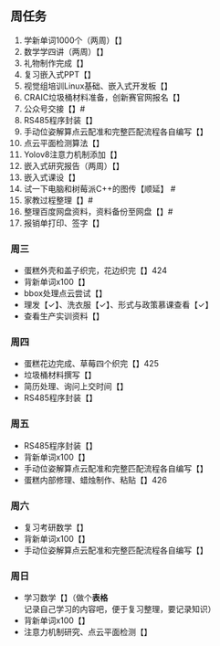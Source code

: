 ## 周任务
1. 学新单词1000个（两周）【】
2. 数学学四讲（两周）【】
3. 礼物制作完成【】
4. 复习嵌入式PPT【】
5. 视觉组培训Linux基础、嵌入式开发板【】
6. CRAIC垃圾桶材料准备，创新赛官网报名【】
7. 公众号交接【】#
8. RS485程序封装【】
9. 手动位姿解算点云配准和完整匹配流程各自编写【】
10. 点云平面检测算法【】
11. Yolov8注意力机制添加【】
12. 嵌入式研究报告（两周）【】
13. 嵌入式课设【】
14. 试一下电脑和树莓派C++的图传【顺延】 #
15. 家教过程整理【】#
16. 整理百度网盘资料，资料备份至网盘【】#
17. 报销单打印、签字【】


### 周三

- 蛋糕外壳和盖子织完，花边织完【】424
- 背新单词x100【】
- bbox处理点云尝试【】
- 理发【✓】、洗衣服【✓】、形式与政策慕课查看【✓】
- 查看生产实训资料【】

### 周四

- 蛋糕花边完成、草莓四个织完【】425
- 垃圾桶材料撰写【】
- 简历处理、询问上交时间【】
- RS485程序封装【】

### 周五
- RS485程序封装【】
- 背新单词x100【】
- 手动位姿解算点云配准和完整匹配流程各自编写【】
- 蛋糕内部修理、蜡烛制作、粘贴【】426

### 周六
- 复习考研数学【】
- 背新单词x100【】
- 手动位姿解算点云配准和完整匹配流程各自编写【】

### 周日
- 学习数学【】（做个**表格**记录自己学习的内容吧，便于复习整理，要记录知识）
- 背新单词x100【】
- 注意力机制研究、点云平面检测【】